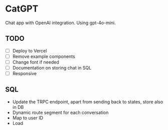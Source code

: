 # CatGPT

Chat app with OpenAI integration. Using gpt-4o-mini.

## TODO

- [ ] Deploy to Vercel
- [ ] Remove example components
- [ ] Change font if needed
- [ ] Documentation on storing chat in SQL
- [ ] Responsive

## SQL

- Update the TRPC endpoint, apart from sending back to states, store also in DB
- Dynamic route segment for each conversation
- Map to user ID
- Load
